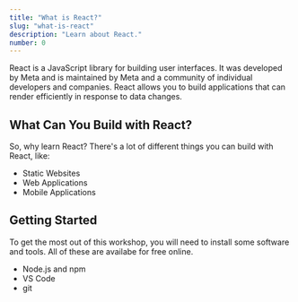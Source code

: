 ```yaml
---
title: "What is React?"
slug: "what-is-react"
description: "Learn about React."
number: 0
---
```


React is a JavaScript library for building user interfaces. It was developed by Meta and is maintained by Meta and a community of individual developers and companies. React allows you to build applications that can render efficiently in response to data changes.

## What Can You Build with React?

So, why learn React? There's a lot of different things you can build with React, like:

- Static Websites
- Web Applications
- Mobile Applications

## Getting Started

To get the most out of this workshop, you will need to install some software and tools. All of these are availabe for free online.

- Node.js and npm
- VS Code
- git